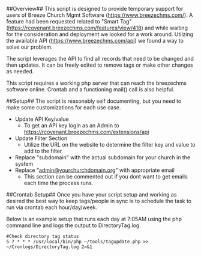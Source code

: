 ##Overview##
This script is designed to provide temporary support for users of Breeze Church Mgmt Software (https://www.breezechms.com/).  A feature had been requested related to "Smart Tag" (https://rcovenant.breezechms.com/features/view/418) and while waiting for the consideration and deployment we looked for a work around.  Utilzing the available API (https://www.breezechms.com/api) we found a way to solve our problem.

The script leverages the API to find all records that need to be changed and then updates.  It can be freely edited to remove tags or make other changes as needed.

This script requires a working php server that can reach the breezechms software online.  Crontab and a functioning mail() call is also helpful.

##Setup##
The script is reasonably self documenting, but you need to make some customizations for each use case.
* Update API Key/value
    * To get an API key login as an Admin to https://rcovenant.breezechms.com/extensions/api
* Update Filter Section
   * Utilize the URL on the website to determine the filter key and value to add to the filter
* Replace "subdomain" with the actual subdomain for your church in the system
* Replace "admin@yourchurchdomain.org" with appropriate email
    * This section can be commented out if you dont want to get emails each time the process runs.


##Crontab Setup##
Once you have your script setup and working as desired the best way to keep tags/people in sync is to schedule the task to run via crontab each hour/day/week.  

Below is an example setup that runs each day at 7:05AM using the php command line and logs the output to DirectoryTag.log.
```
#Check directory tag status
5 7 * * * /usr/local/bin/php ~/tools/tagupdate.php >>  ~/Cronlogs/DirectoryTag.log 2>&1
```


